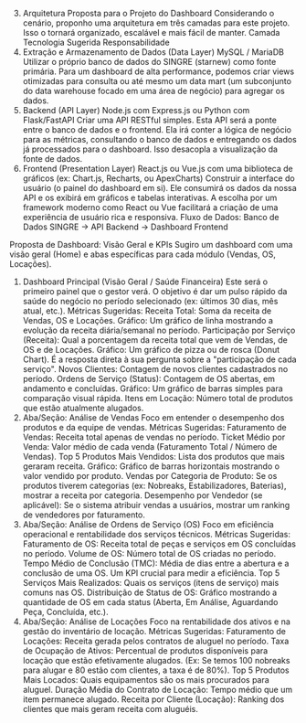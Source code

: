 3. Arquitetura Proposta para o Projeto do Dashboard
Considerando o cenário, proponho uma arquitetura em três camadas para este projeto. Isso o tornará organizado, escalável e mais fácil de manter.
Camada
Tecnologia Sugerida
Responsabilidade
1. Extração e Armazenamento de Dados (Data Layer)
MySQL / MariaDB
Utilizar o próprio banco de dados do SINGRE (starnew) como fonte primária. Para um dashboard de alta performance, podemos criar views otimizadas para consulta ou até mesmo um data mart (um subconjunto do data warehouse focado em uma área de negócio) para agregar os dados.
2. Backend (API Layer)
Node.js com Express.js ou Python com Flask/FastAPI
Criar uma API RESTful simples. Esta API será a ponte entre o banco de dados e o frontend. Ela irá conter a lógica de negócio para as métricas, consultando o banco de dados e entregando os dados já processados para o dashboard. Isso desacopla a visualização da fonte de dados.
3. Frontend (Presentation Layer)
React.js ou Vue.js com uma biblioteca de gráficos (ex: Chart.js, Recharts, ou ApexCharts)
Construir a interface do usuário (o painel do dashboard em si). Ele consumirá os dados da nossa API e os exibirá em gráficos e tabelas interativas. A escolha por um framework moderno como React ou Vue facilitará a criação de uma experiência de usuário rica e responsiva.
Fluxo de Dados:
Banco de Dados SINGRE → API Backend → Dashboard Frontend

Proposta de Dashboard: Visão Geral e KPIs
Sugiro um dashboard com uma visão geral (Home) e abas específicas para cada módulo (Vendas, OS, Locações).

1. Dashboard Principal (Visão Geral / Saúde Financeira)
Este será o primeiro painel que o gestor verá. O objetivo é dar um pulso rápido da saúde do negócio no período selecionado (ex: últimos 30 dias, mês atual, etc.).
Métricas Sugeridas:
Receita Total: Soma da receita de Vendas, OS e Locações.
Gráfico: Um gráfico de linha mostrando a evolução da receita diária/semanal no período.
Participação por Serviço (Receita): Qual a porcentagem da receita total que vem de Vendas, de OS e de Locações.
Gráfico: Um gráfico de pizza ou de rosca (Donut Chart). É a resposta direta à sua pergunta sobre a "participação de cada serviço".
Novos Clientes: Contagem de novos clientes cadastrados no período.
Ordens de Serviço (Status): Contagem de OS abertas, em andamento e concluídas.
Gráfico: Um gráfico de barras simples para comparação visual rápida.
Itens em Locação: Número total de produtos que estão atualmente alugados.
2. Aba/Seção: Análise de Vendas
Foco em entender o desempenho dos produtos e da equipe de vendas.
Métricas Sugeridas:
Faturamento de Vendas: Receita total apenas de vendas no período.
Ticket Médio por Venda: Valor médio de cada venda (Faturamento Total / Número de Vendas).
Top 5 Produtos Mais Vendidos: Lista dos produtos que mais geraram receita.
Gráfico: Gráfico de barras horizontais mostrando o valor vendido por produto.
Vendas por Categoria de Produto: Se os produtos tiverem categorias (ex: Nobreaks, Estabilizadores, Baterias), mostrar a receita por categoria.
Desempenho por Vendedor (se aplicável): Se o sistema atribuir vendas a usuários, mostrar um ranking de vendedores por faturamento.
3. Aba/Seção: Análise de Ordens de Serviço (OS)
Foco em eficiência operacional e rentabilidade dos serviços técnicos.
Métricas Sugeridas:
Faturamento de OS: Receita total de peças e serviços em OS concluídas no período.
Volume de OS: Número total de OS criadas no período.
Tempo Médio de Conclusão (TMC): Média de dias entre a abertura e a conclusão de uma OS. Um KPI crucial para medir a eficiência.
Top 5 Serviços Mais Realizados: Quais os serviços (itens de serviço) mais comuns nas OS.
Distribuição de Status de OS: Gráfico mostrando a quantidade de OS em cada status (Aberta, Em Análise, Aguardando Peça, Concluída, etc.).
4. Aba/Seção: Análise de Locações
Foco na rentabilidade dos ativos e na gestão do inventário de locação.
Métricas Sugeridas:
Faturamento de Locações: Receita gerada pelos contratos de aluguel no período.
Taxa de Ocupação de Ativos: Percentual de produtos disponíveis para locação que estão efetivamente alugados. (Ex: Se temos 100 nobreaks para alugar e 80 estão com clientes, a taxa é de 80%).
Top 5 Produtos Mais Locados: Quais equipamentos são os mais procurados para aluguel.
Duração Média do Contrato de Locação: Tempo médio que um item permanece alugado.
Receita por Cliente (Locação): Ranking dos clientes que mais geram receita com aluguéis.
